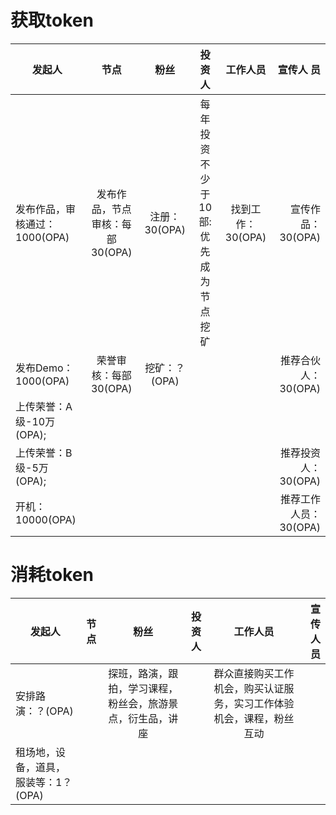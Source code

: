 获取token
===
| 发起人                       | 节点                          | 粉丝          | 投资人                            | 工作人员         | 宣传人 员               |
| ----------------------------|:----------------------------: |:-------------:|:--------------------------------:|:----------------:|---------------------:|
| 发布作品，审核通过：1000(OPA) | 发布作品，节点审核：每部30(OPA) | 注册：30(OPA) | 每年投资不少于10部: 优先成为节点挖矿 | 找到工作：30(OPA) | 宣传作品：30(OPA)     |  
| 发布Demo：1000(OPA)          | 荣誉审核：每部30(OPA)          | 挖矿：？(OPA) |                                   |                  | 推荐合伙人：30(OPA)   |
| 上传荣誉：A级-10万(OPA);  
  上传荣誉：B级-5万(OPA);       |                               |              |                                   |                  | 推荐投资人：30(OPA)   |
| 开机：10000(OPA)             |                               |              |                                   |                  | 推荐工作人员：30(OPA) |






消耗token
===
| 发起人                             | 节点 | 粉丝                                                | 投资人 |  工作人员                                                         |  宣传人员 |
| ----------------------------------|:---: |:---------------------------------------------------:|:-----:|:----------------------------------------------------------------:|---------:|
| 安排路演：？(OPA)                  |    | 探班，路演，跟拍，学习课程，粉丝会，旅游景点，衍生品，讲座 |        | 群众直接购买工作机会，购买认证服务，实习工作体验机会，课程，粉丝互动 |          |  
| 租场地，设备，道具，服装等：1？(OPA) |     |                                                     |        |                                                                    |         |   
